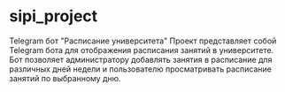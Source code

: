 # sipi_project
Telegram бот "Расписание университета" Проект представляет собой Telegram бота для отображения расписания занятий в университете. Бот позволяет администратору добавлять занятия в расписание для различных дней недели и пользователю просматривать расписание занятий по выбранному дню.
